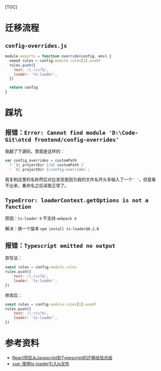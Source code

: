 [TOC]

# 迁移流程
## `config-overrides.js`
```js
module.exports = function override(config, env) {
  const rules = config.module.rules[1].oneOf
  rules.push({
    test: /\.tsx?$/,
    loader: 'ts-loader',
  })

  return config
}
```

# 踩坑
## 报错：`Error: Cannot find module 'D:\Code-Git\otcd frontend/config-overrides'`
我翻了下源码，里面是这样的：
```js
var config_overrides = customPath
  ? `${ projectDir }/${ customPath }`
  : `${ projectDir }/config-overrides`;
```

我复制这里的名称然后对比发现是因为我的文件名开头多输入了一个`' '`，但是看不出来，重命名之后读取正常了。

## `TypeError: loaderContext.getOptions is not a function`
原因：`ts-loader 9` 不支持 `webpack 4`

解决：换一个版本 `npm install ts-loader@8.2.0`

## 报错：`Typescript emitted no output`
原写法：
```js
const rules = config.module.rules
rules.push({
    test: /\.tsx?$/,
    loader: 'ts-loader',
})
```

修改后：
```js
const rules = config.module.rules[1].oneOf
rules.push({
    test: /\.tsx?$/,
    loader: 'ts-loader',
})
```


# 参考资料
- [React项目从Javascript到Typescript的迁移经验总结](https://segmentfault.com/a/1190000019075274)
- [vue: 使用ts-loader引入ts文件](https://www.codeleading.com/article/24715588292/)